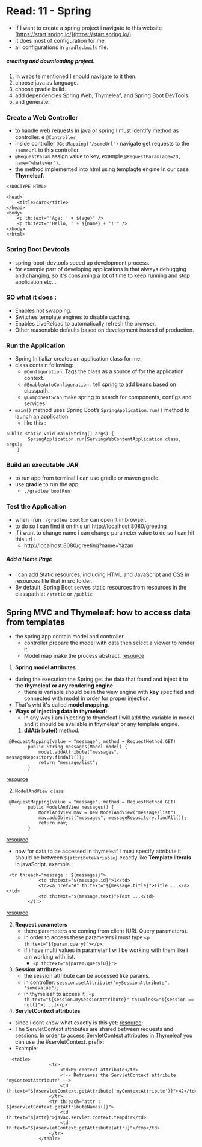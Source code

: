 # Read: 11 - Spring
* If I want to create a spring project i navigate to this website [https://start.spring.io/](https://start.spring.io/).
* it does most of configuration for me.
* all configurations in `gradle.build` file.

##### creating and downloading project.
1. In website mentioned I should navigate to it then.
2. choose java as language.
3. choose gradle build.
4. add dependencies Spring Web, Thymeleaf, and Spring Boot DevTools.
5. and generate.

### Create a Web Controller
* to handle web requests in java or spring I must identify method as controller. e `@Controller`
* inside controller `@GetMapping("/someUrl")` navigate get requests to the `/someUrl` to this controller.
* `@RequestParam` assign value to key, example `@RequestParam(age=20, name="whatever")`.
* the method implemented into html using templagte engine In our case **Thymeleaf**.

```
<!DOCTYPE HTML>

<head> 
    <title>card</title> 
</head>
<body>
    <p th:text="'Age: ' + ${age}" />
    <p th:text="'Hello, ' + ${name} + '!'" />
</body>
</html>
```

### Spring Boot Devtools 
*  spring-boot-devtools speed up development process.
*  for example part of developing applications is that always debugging and changing, so it's consuming a lot of time to keep running and stop application etc...

### SO what it does :
*  Enables hot swapping.
*  Switches template engines to disable caching.
*  Enables LiveReload to automatically refresh the browser.
*  Other reasonable defaults based on development instead of production.

### Run the Application
* Spring Initializr creates an application class for me.
* class contain following:
  * `@Configuration`: Tags the class as a source of for the application context.
  * `@EnableAutoConfiguration` : tell spring to add beans based on classpath.
  * `@ComponentScan` make spring to search for components, configs and services.
* `main()` method uses Spring Boot’s `SpringApplication.run()` method to launch an application.
  * like this : 
```
public static void main(String[] args) {
		SpringApplication.run(ServingWebContentApplication.class, args);
	}

```

### Build an executable JAR
* to run app from terminal I can use gradle or maven gradle.
* use **gradle** to run the app:
  * `./gradlew bootRun`
  

### Test the Application
* when i run `./gradlew bootRun` can open it in browser.
* to do so I can find it on this url http://localhost:8080/greeting
* If i want to change name i can change parameter value to do so I can hit this url :
  * http://localhost:8080/greeting?name=Yazan

##### Add a Home Page
* I can add Static resources, including HTML and JavaScript and CSS in resources file that in src folder.
* By default, Spring Boot serves static resources from resources in the classpath at `/static` or `/public`

## Spring MVC and Thymeleaf: how to access data from templates
* the spring app contain model and controller.
  * controller prepare the model with data then select a viewer to render it.
  * Model map make the process abstract.
  [resource](https://www.thymeleaf.org/doc/articles/springmvcaccessdata.html)

1. **Spring model attributes**
* during the execution the Spring get the data that found and inject it to the **thymeleaf or any rendering engine**.
  * there is variable should be in the view engine with **key** specified and connected with model in order for proper injection.
* That's wht it's called **model mapping**.
* **Ways of injecting data in thymeleaf:**
  * in any way i am injecting to thymeleaf I will add the variable in model and it should be available in thymeleaf or any template engine.
  1. **ddAttribute()** method.
```
 @RequestMapping(value = "message", method = RequestMethod.GET)
        public String messages(Model model) {
            model.addAttribute("messages", messageRepository.findAll());
            return "message/list";
        }
```
[resource](https://www.thymeleaf.org/doc/articles/springmvcaccessdata.html)

2. `ModelAndView class`
```
 @RequestMapping(value = "message", method = RequestMethod.GET)
        public ModelAndView messages() {
            ModelAndView mav = new ModelAndView("message/list");
            mav.addObject("messages", messageRepository.findAll());
            return mav;
        }
```
 
[resource](https://www.thymeleaf.org/doc/articles/springmvcaccessdata.html).

* now for data to be accessed in thymeleaf I must specify attribute  it should be between `${attributeVariable}` exactly like **Template literals** in javaScript.
example : 
```
 <tr th:each="message : ${messages}">
            <td th:text="${message.id}">1</td>
            <td><a href="#" th:text="${message.title}">Title ...</a></td>
            <td th:text="${message.text}">Text ...</td>
        </tr>
```
[resource](https://www.thymeleaf.org/doc/articles/springmvcaccessdata.html).

2. **Request parameters**
   * there parameters are coming from client (URL Query parameters).
   * in order to access these parameters i must type `<p th:text="${param.query}"></p>`.
   * if i have multi values in parameter I will be working with them like i am working with list.
     * `<p th:text="${param.query[0]}">`
3. **Session attributes**
   * the session attribute can be accessed like params.
   * in controller: `session.setAttribute("mySessionAttribute", "someValue");`
   * in thymeleaf to access it : `<p th:text="${session.mySessionAttribute}" th:unless="${session == null}">[...]</p>`
4. **ServletContext attributes**
 * since i dont know what exactly is this yet: [resource](https://www.thymeleaf.org/doc/articles/springmvcaccessdata.html): 
* The ServletContext attributes are shared between requests and sessions. In order to access ServletContext attributes in Thymeleaf you can use the #servletContext. prefix: 
* Example:
```
  <table>
                <tr>
                    <td>My context attribute</td>
                    <!-- Retrieves the ServletContext attribute 'myContextAttribute' -->
                    <td th:text="${#servletContext.getAttribute('myContextAttribute')}">42</td>
                </tr>
                <tr th:each="attr : ${#servletContext.getAttributeNames()}">
                    <td th:text="${attr}">javax.servlet.context.tempdir</td>
                    <td th:text="${#servletContext.getAttribute(attr)}">/tmp</td>
                </tr>
            </table>
```